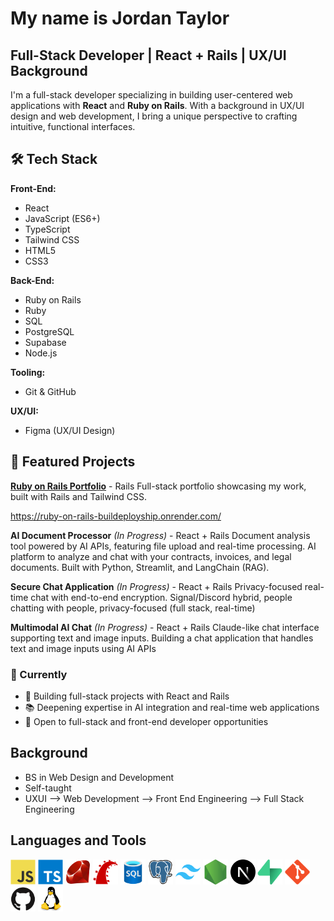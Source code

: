 # My name is Jordan Taylor

## Full-Stack Developer | React + Rails | UX/UI Background

I'm a full-stack developer specializing in building user-centered web applications with **React** and **Ruby on Rails**. With a background in UX/UI design and web development, I bring a unique perspective to crafting intuitive, functional interfaces.

## 🛠 Tech Stack

**Front-End:**
- React
- JavaScript (ES6+)
- TypeScript
- Tailwind CSS
- HTML5
- CSS3

**Back-End:**
- Ruby on Rails
- Ruby
- SQL
- PostgreSQL
- Supabase
- Node.js

**Tooling:**
- Git & GitHub

**UX/UI:**
- Figma (UX/UI Design)

## 🚀 Featured Projects

**[Ruby on Rails Portfolio]([https://your-portfolio-url.com](https://ruby-on-rails-buildeployship.onrender.com/))** - Rails
Full-stack portfolio showcasing my work, built with Rails and Tailwind CSS.

https://ruby-on-rails-buildeployship.onrender.com/

**AI Document Processor** *(In Progress)* - React + Rails
Document analysis tool powered by AI APIs, featuring file upload and real-time processing.
AI platform to analyze and chat with your contracts, invoices, and legal documents. Built with Python, Streamlit, and LangChain (RAG).

**Secure Chat Application** *(In Progress)* - React + Rails
Privacy-focused real-time chat with end-to-end encryption.
Signal/Discord hybrid, people chatting with people, privacy-focused (full stack, real-time)

**Multimodal AI Chat** *(In Progress)* - React + Rails
Claude-like chat interface supporting text and image inputs.
Building a chat application that handles text and image inputs using AI APIs

### 🎯 Currently

- 🔨 Building full-stack projects with React and Rails
- 📚 Deepening expertise in AI integration and real-time web applications
- 💼 Open to full-stack and front-end developer opportunities

## Background
- BS in Web Design and Development
- Self-taught
- UXUI —> Web Development —> Front End Engineering —> Full Stack Engineering

## Languages and Tools
<p align="left">

<!-- JavaScript -->
<img src="https://raw.githubusercontent.com/devicons/devicon/master/icons/javascript/javascript-original.svg" alt="javascript" width="40" height="40"/>

<!-- TypeScript -->
<img src="https://raw.githubusercontent.com/devicons/devicon/master/icons/typescript/typescript-original.svg" alt="typescript" width="40" height="40"/>

<!-- Ruby -->
<img src="https://raw.githubusercontent.com/devicons/devicon/master/icons/ruby/ruby-original.svg" alt="ruby" width="40" height="40"/>

<!-- Ruby on Rails -->
<img src="https://raw.githubusercontent.com/devicons/devicon/master/icons/rails/rails-plain.svg" alt="rails" width="40" height="40"/>

<!-- SQL -->
<img src="https://raw.githubusercontent.com/devicons/devicon/master/icons/azuresqldatabase/azuresqldatabase-original.svg" alt="sql" width="40" height="40"/>

<!-- PostgreSQL -->
<img src="https://raw.githubusercontent.com/devicons/devicon/master/icons/postgresql/postgresql-original.svg" alt="postgresql" width="40" height="40"/>

<!-- Tailwind CSS -->
<img src="https://raw.githubusercontent.com/devicons/devicon/master/icons/tailwindcss/tailwindcss-original.svg" alt="tailwindcss" width="40" height="40"/>

<!-- Node.js -->
<img src="https://raw.githubusercontent.com/devicons/devicon/master/icons/nodejs/nodejs-original.svg" alt="nodejs" width="40" height="40"/>

<!-- Next.js -->
<img src="https://raw.githubusercontent.com/devicons/devicon/master/icons/nextjs/nextjs-original.svg" alt="nextjs" width="40" height="40"/>

<!-- Supabase -->
<img src="https://raw.githubusercontent.com/devicons/devicon/master/icons/supabase/supabase-original.svg" alt="supabase" width="40" height="40"/>

<!-- Git -->
<img src="https://raw.githubusercontent.com/devicons/devicon/master/icons/git/git-original.svg" alt="git" width="40" height="40"/>

<!-- GitHub (White/Light Version) -->
<img src="https://raw.githubusercontent.com/devicons/devicon/master/icons/github/github-original.svg" alt="github" width="40" height="40"/>

<!-- Linux -->
<img src="https://raw.githubusercontent.com/devicons/devicon/master/icons/linux/linux-original.svg" alt="linux" width="40" height="40"/>

</p>
